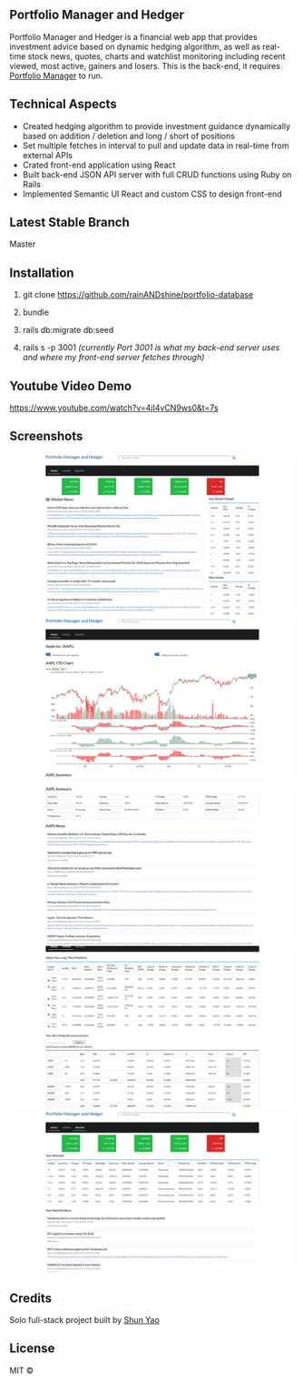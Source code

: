 ## Portfolio Manager and Hedger
Portfolio Manager and Hedger is a financial web app that provides investment advice based on dynamic hedging algorithm, as well as real-time stock news, quotes, charts and watchlist monitoring including recent viewed, most active, gainers and losers. This is the back-end, it requires [Portfolio Manager](https://github.com/rainANDshine/portfolio-manager) to run.

## Technical Aspects
+ Created hedging algorithm to provide investment guidance dynamically based on addition / deletion and long / short of positions
+ Set multiple fetches in interval to pull and update data in real-time from external APIs
+ Crated front-end application using React
+ Built back-end JSON API server with full CRUD functions using Ruby on Rails
+ Implemented Semantic UI React and custom CSS to design front-end

## Latest Stable Branch
Master

## Installation
1. git clone https://github.com/rainANDshine/portfolio-database

2. bundle

3. rails db:migrate db:seed

4. rails s -p 3001 *(currently Port 3001 is what my back-end server uses and where my front-end server fetches through)*

## Youtube Video Demo
https://www.youtube.com/watch?v=4jI4vCN9ws0&t=7s

## Screenshots
<img src="1.png" alt="1">
<img src="2.png" alt="2">
<img src="3.png" alt="3">
<img src="4.png" alt="4">
<img src="5.png" alt="5">

## Credits
Solo full-stack project built by [Shun Yao](https://github.com/rainANDshine)

## License
MIT ©
